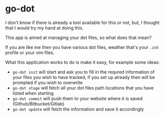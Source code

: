 # go-dot

I don't know if there is already a tool available for this or not, but, I thought that I would try my hand at doing this.

This app is aimed at managing your dot files, so what does that mean?

If you are like me then you have various dot files, weather that's your `.zsh` profile or your vim files.

What this application works to do is make it easy, for example some ideas:
- `go-dot init` will start and ask you to fill in the requred information of your files you wish to have tracked, if you set up already then will be prompted if you wish to overwrite
- `go-dot stage` will fetch all your dot files path locations that you have listed when starting
- `go-dot commit` will push them to your website where it is saved (Github/Bitbucket/Gitlab)
- `go-dot update` will fetch the information and save it accordingly
